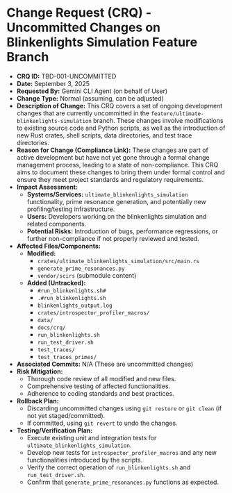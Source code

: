 # Change Request (CRQ) - Uncommitted Changes on Blinkenlights Simulation Feature Branch

*   **CRQ ID:** TBD-001-UNCOMMITTED
*   **Date:** September 3, 2025
*   **Requested By:** Gemini CLI Agent (on behalf of User)
*   **Change Type:** Normal (assuming, can be adjusted)
*   **Description of Change:**
    This CRQ covers a set of ongoing development changes that are currently uncommitted in the `feature/ultimate-blinkenlights-simulation` branch. These changes involve modifications to existing source code and Python scripts, as well as the introduction of new Rust crates, shell scripts, data directories, and test trace directories.
*   **Reason for Change (Compliance Link):**
    These changes are part of active development but have not yet gone through a formal change management process, leading to a state of non-compliance. This CRQ aims to document these changes to bring them under formal control and ensure they meet project standards and regulatory requirements.
*   **Impact Assessment:**
    *   **Systems/Services:** `ultimate_blinkenlights_simulation` functionality, prime resonance generation, and potentially new profiling/testing infrastructure.
    *   **Users:** Developers working on the blinkenlights simulation and related components.
    *   **Potential Risks:** Introduction of bugs, performance regressions, or further non-compliance if not properly reviewed and tested.
*   **Affected Files/Components:**
    *   **Modified:**
        *   `crates/ultimate_blinkenlights_simulation/src/main.rs`
        *   `generate_prime_resonances.py`
        *   `vendor/scirs` (submodule content)
    *   **Added (Untracked):**
        *   `#run_blinkenlights.sh#`
        *   `.#run_blinkenlights.sh`
        *   `blinkenlights_output.log`
        *   `crates/introspector_profiler_macros/`
        *   `data/`
        *   `docs/crq/`
        *   `run_blinkenlights.sh`
        *   `run_test_driver.sh`
        *   `test_traces/`
        *   `test_traces_primes/`
*   **Associated Commits:** N/A (These are uncommitted changes)
*   **Risk Mitigation:**
    *   Thorough code review of all modified and new files.
    *   Comprehensive testing of affected functionalities.
    *   Adherence to coding standards and best practices.
*   **Rollback Plan:**
    *   Discarding uncommitted changes using `git restore` or `git clean` (if not yet staged/committed).
    *   If committed, using `git revert` to undo the changes.
*   **Testing/Verification Plan:**
    *   Execute existing unit and integration tests for `ultimate_blinkenlights_simulation`.
    *   Develop new tests for `introspector_profiler_macros` and any new functionalities introduced by the scripts.
    *   Verify the correct operation of `run_blinkenlights.sh` and `run_test_driver.sh`.
    *   Confirm that `generate_prime_resonances.py` functions as expected.
